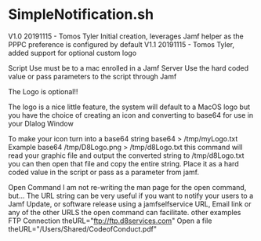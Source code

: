 # SimpleNotification.sh

V1.0 20191115 - Tomos Tyler
	Initial creation, leverages Jamf helper as the PPPC preference is configured
	by default
V1.1 20191115 - Tomos Tyler, added support for optional custom logo

Script Use
must be to a mac enrolled in a Jamf Server
Use the hard coded value or pass parameters to the script through Jamf

The Logo is optional!!

The logo is a nice little feature, the system will default to a MacOS logo
but you have the choice of creating an icon and converting to base64 for
use in your DIalog Window

To make your icon turn into a base64 string
base64 <path to image> > /tmp/myLogo.txt
Example
base64 /tmp/D8Logo.png > /tmp/d8Logo.txt
this command will read your graphic file and output the converted string to 
/tmp/d8Logo.txt you can then open that file and copy the entire string. Place 
it as a hard coded value in the script or pass as a parameter from jamf.

Open Command
I am not re-writing the man page for the open command, but...
The URL string can be very useful if you want to notify your users to a Jamf Update, or 
software release using a jamfselfservice URL, Email link or any of the other URLS
the open command can facilitate.
other examples
FTP Connection
theURL="ftp://ftp.d8services.com"
Open a file
theURL="/Users/Shared/CodeofConduct.pdf"
